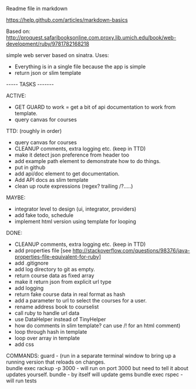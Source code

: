 Readme file in markdown

https://help.github.com/articles/markdown-basics


Based on: 
http://proquest.safaribooksonline.com.proxy.lib.umich.edu/book/web-development/ruby/9781782168218

simple web server based on sinatra.  Uses: 
- Everything is in a single file because the app is simple
- return json or slim template

----- TASKS -------

ACTIVE:
- GET GUARD to work
= get a bit of api documentation to work from template.
- query canvas for courses

TTD: (roughly in order)
- query canvas for courses
- CLEANUP comments, extra logging etc. (keep in TTD)
- make it detect json preference from header too
- add example path element to demonstrate how to do things.
- put in github
- add api/doc element to get documentation.
- Add API docs as slim template
- clean up route expressions (regex? trailing /?.....)


MAYBE:
- integrator level to design (ui, integrator, providers)
- add fake todo, schedule
- implement html version using template for looping 

DONE:
- CLEANUP comments, extra logging etc. (keep in TTD)
- add properties file [see http://stackoverflow.com/questions/98376/java-properties-file-equivalent-for-ruby]
- add .gitignore
- add log directory to git as empty.
- return course data as fixed array
- make it return json from explicit url type
- add logging
- return fake course data in real format as hash
- add a parameter to url to select the courses for a user.
- rename address book to courselist
- call ruby to handle url data
- use DataHelper instead of TinyHelper
- how do comments in slim template?  can use /! for an html comment)
- loop through hash in template
- loop over array in template
- add css

COMMANDS:
guard - (run in a separate terminal window to bring up a running version
that reloads on changes.  
bundle exec rackup -p 3000 - will run on port 3000 but need to tell it
about updates yourself.
bundle - by itself will update gems
bundle exec rspec - will run tests

